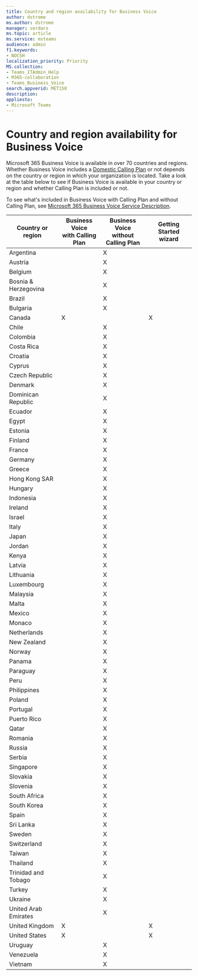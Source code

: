 ```yaml
---
title: Country and region availability for Business Voice
author: dstrome 
ms.author: dstrome
manager: serdars
ms.topic: article
ms.service: msteams
audience: admin
f1.keywords:
- NOCSH
localization_priority: Priority
MS.collection: 
- Teams_ITAdmin_Help
- M365-collaboration
- Teams_Business_Voice
search.appverid: MET150
description: 
appliesto: 
- Microsoft Teams
---
```


# Country and region availability for Business Voice

Microsoft 365 Business Voice is available in over 70 countries and regions. Whether Business Voice includes a [Domestic Calling Plan](what-to-buy.md#domestic-calling-plan) or not depends on the country or region in which your organization is located. Take a look at the table below to see if Business Voice is available in your country or region and whether Calling Plan is included or not.

To see what's included in Business Voice with Calling Plan and without Calling Plan, see [Microsoft 365 Business Voice Service Description](https://docs.microsoft.com/office365/servicedescriptions/microsoft-365-business-voice-service-description).

| Country or region    | Business Voice<br> with Calling Plan | Business Voice<br> without Calling Plan | Getting Started wizard |
|----------------------|--------------------------------------|-----------------------------------------|------------------------|
| Argentina            |                                      | X                                       |                        |
| Austria              |                                      | X                                       |                        |
| Belgium              |                                      | X                                       |                        |
| Bosnia & Herzegovina |                                      | X                                       |                        |
| Brazil               |                                      | X                                       |                        |
| Bulgaria             |                                      | X                                       |                        |
| Canada               | X                                    |                                         | X                      |
| Chile                |                                      | X                                       |                        |
| Colombia             |                                      | X                                       |                        |
| Costa Rica           |                                      | X                                       |                        |
| Croatia              |                                      | X                                       |                        |
| Cyprus               |                                      | X                                       |                        |
| Czech Republic       |                                      | X                                       |                        |
| Denmark              |                                      | X                                       |                        |
| Dominican Republic   |                                      | X                                       |                        |
| Ecuador              |                                      | X                                       |                        |
| Egypt                |                                      | X                                       |                        |
| Estonia              |                                      | X                                       |                        |
| Finland              |                                      | X                                       |                        |
| France               |                                      | X                                       |                        |
| Germany              |                                      | X                                       |                        |
| Greece               |                                      | X                                       |                        |
| Hong Kong SAR        |                                      | X                                       |                        |
| Hungary              |                                      | X                                       |                        |
| Indonesia            |                                      | X                                       |                        |
| Ireland              |                                      | X                                       |                        |
| Israel               |                                      | X                                       |                        |
| Italy                |                                      | X                                       |                        |
| Japan                |                                      | X                                       |                        |
| Jordan               |                                      | X                                       |                        |
| Kenya                |                                      | X                                       |                        |
| Latvia               |                                      | X                                       |                        |
| Lithuania            |                                      | X                                       |                        |
| Luxembourg           |                                      | X                                       |                        |
| Malaysia             |                                      | X                                       |                        |
| Malta                |                                      | X                                       |                        |
| Mexico               |                                      | X                                       |                        |
| Monaco               |                                      | X                                       |                        |
| Netherlands          |                                      | X                                       |                        |
| New Zealand          |                                      | X                                       |                        |
| Norway               |                                      | X                                       |                        |
| Panama               |                                      | X                                       |                        |
| Paraguay             |                                      | X                                       |                        |
| Peru                 |                                      | X                                       |                        |
| Philippines          |                                      | X                                       |                        |
| Poland               |                                      | X                                       |                        |
| Portugal             |                                      | X                                       |                        |
| Puerto Rico          |                                      | X                                       |                        |
| Qatar                |                                      | X                                       |                        |
| Romania              |                                      | X                                       |                        |
| Russia               |                                      | X                                       |                        |
| Serbia               |                                      | X                                       |                        |
| Singapore            |                                      | X                                       |                        |
| Slovakia             |                                      | X                                       |                        |
| Slovenia             |                                      | X                                       |                        |
| South Africa         |                                      | X                                       |                        |
| South Korea          |                                      | X                                       |                        |
| Spain                |                                      | X                                       |                        |
| Sri Lanka            |                                      | X                                       |                        |
| Sweden               |                                      | X                                       |                        |
| Switzerland          |                                      | X                                       |                        |
| Taiwan               |                                      | X                                       |                        |
| Thailand             |                                      | X                                       |                        |
| Trinidad and Tobago  |                                      | X                                       |                        |
| Turkey               |                                      | X                                       |                        |
| Ukraine              |                                      | X                                       |                        |
| United Arab Emirates |                                      | X                                       |                        |
| United Kingdom       | X                                    |                                         | X                      |
| United States        | X                                    |                                         | X                      |
| Uruguay              |                                      | X                                       |                        |
| Venezuela            |                                      | X                                       |                        |
| Vietnam              |                                      | X                                       |                        |
